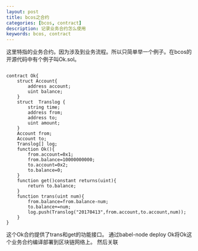 ```yaml
---
layout: post
title: bcos之合约
categories: [bcos, contract]
description: 记录业务合约怎么使用
keywords: bcos, contract
---
```


这里特指的业务合约。因为涉及到业务流程。所以只简单举一个例子。在bcos的开源代码中有个例子叫Ok.sol。 
<pre><code>
contract Ok{    
    struct Account{
        address account;
        uint balance;
    }    
    struct  Translog {
        string time;
        address from;
        address to;
        uint amount;
    }    
    Account from;
    Account to;    
    Translog[] log;
    function Ok(){
        from.account=0x1;
        from.balance=10000000000;
        to.account=0x2;
        to.balance=0;
    }
    function get()constant returns(uint){
        return to.balance;
    }
    function trans(uint num){
    	from.balance=from.balance-num;
    	to.balance+=num;    
    	log.push(Translog("20170413",from.account,to.account,num));
    }
}
</code></pre>
这个Ok合约提供了trans和get的功能接口。 
通过babel-node deploy Ok将Ok这个业务合约编译部署到区块链网络上。
然后关联


